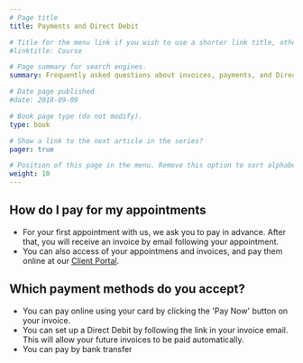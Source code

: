 ```yaml
---
# Page title
title: Payments and Direct Debit

# Title for the menu link if you wish to use a shorter link title, otherwise remove this option.
#linktitle: Course

# Page summary for search engines.
summary: Frequently asked questions about invoices, payments, and Direct Debits

# Date page published
#date: 2018-09-09

# Book page type (do not modify).
type: book

# Show a link to the next article in the series?
pager: true

# Position of this page in the menu. Remove this option to sort alphabetically.
weight: 10
---
```


## How do I pay for my appointments
- For your first appointment with us, we ask you to pay in advance.  After that, you will receive an invoice by email following your appointment.
- You can also access of your appointmens and invoices, and pay them online at our [Client Portal](https://clientportal.uk.powerdiary.com/clientportal/therapynottingham).

## Which payment methods do you accept?
- You can pay online using your card by clicking the 'Pay Now' button on your invoice.
- You can set up a Direct Debit by following the link in your invoice email.  This will allow your future invoices to be paid automatically.
- You can pay by bank transfer
